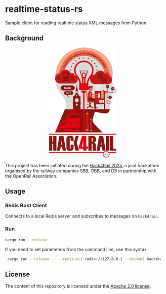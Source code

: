 # realtime-status-rs

Sample client for reading realtime status XML messages from Python.

## Background

<p align="center">
  <img alt="Hack4Rail Logo" src="img/hack4rail-logo.jpg" width="220"/>
</p>

This project has been initiated during the [Hack4Rail 2025](https://hack4rail.event.sbb.ch/en/), a joint hackathon organised by the railway companies SBB, ÖBB, and DB in partnership with the OpenRail Association.

## Usage

### Redis Rust Client

Connects to a local Redis server and subscribes to messages on `hack4rail`.

### Run

```bash
cargo run --release
```

If you need to set parameters from the command line, use this syntax

```bash
 cargo run --release -- --redis-url redis://127.0.0.1 --channel hack4rail
```

## License

The content of this repository is licensed under the [Apache 2.0 license](LICENSE).
